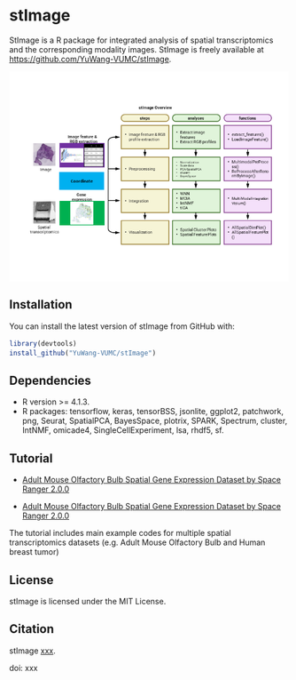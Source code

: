 # **stImage** 

StImage is a R package for integrated analysis of spatial transcriptomics and the corresponding modality images. StImage is freely available at https://github.com/YuWang-VUMC/stImage.



<img align="top" src="https://github.com/YuWang-VUMC/stImage/blob/master/man/figures/stImage_workflow.png" alt="drawing" width="600"/>
  
  
## Installation

You can install the latest version of stImage from GitHub with:

```r
library(devtools)
install_github("YuWang-VUMC/stImage")
```

## Dependencies

-   R version \>= 4.1.3.
-   R packages: tensorflow, keras, tensorBSS, jsonlite, ggplot2, patchwork, png,
    Seurat, SpatialPCA, BayesSpace, plotrix, SPARK, Spectrum, cluster, IntNMF, 
    omicade4, SingleCellExperiment, lsa, rhdf5, sf.


## Tutorial
-   [Adult Mouse Olfactory Bulb Spatial Gene Expression Dataset by Space Ranger 2.0.0](https://github.com/YuWang-VUMC/stImage/vignettes/MOB_workflow.Rmd)

-   [Adult Mouse Olfactory Bulb Spatial Gene Expression Dataset by Space Ranger 2.0.0](https://github.com/YuWang-VUMC/stImage/vignettes/MOB_workflow.Rmd)

The tutorial includes main example codes for multiple spatial transcriptomics datasets (e.g. Adult Mouse Olfactory Bulb and Human breast tumor)


## License

stImage is licensed under the MIT License.

## Citation

stImage [xxx](xxx).

doi: xxx


